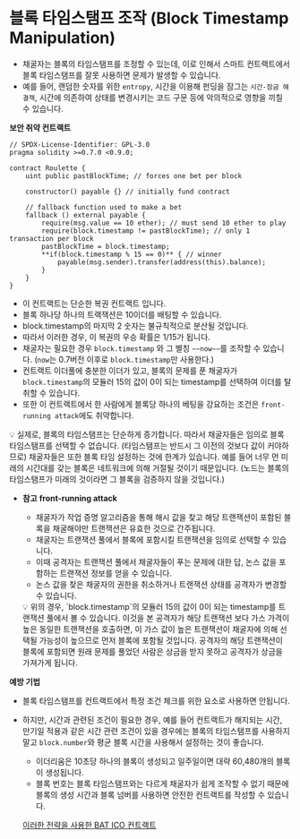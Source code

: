 # 블록 타임스탬프 조작 (Block Timestamp Manipulation)

- 채굴자는 블록의 타임스탬프를 조정할 수 있는데, 이로 인해서 스마트 컨트랙트에서 블록 타임스탬프를 잘못 사용하면 문제가 발생할 수 있습니다.
- 예를 들어, 랜덤한 숫자를 위한 `entropy`, 시간을 이용해 펀딩을 잠그는 `시간-잠금 해결책`, 시간에 의존하여 상태를 변경시키는 코드 구문 등에 악의적으로 영향을 끼칠 수 있습니다.

**보안 취약 컨트랙트**

```solidity
// SPDX-License-Identifier: GPL-3.0
pragma solidity >=0.7.0 <0.9.0;

contract Roulette {
    uint public pastBlockTime; // forces one bet per block

    constructor() payable {} // initially fund contract

    // fallback function used to make a bet
    fallback () external payable {
        require(msg.value == 10 ether); // must send 10 ether to play
        require(block.timestamp != pastBlockTime); // only 1 transaction per block
        pastBlockTime = block.timestamp;
        **if(block.timestamp % 15 == 0)** { // winner
            payable(msg.sender).transfer(address(this).balance);
        }
    }
}
```

- 이 컨트랙트는 단순한 복권 컨트랙트 입니다.
- 블록 하나당 하나의 트랙잭션은 10이더를 배팅할 수 있습니다.
- block.timestamp의 마지막 2 숫자는 불규칙적으로 분산될 것입니다.
- 따라서 이러한 경우, 이 복권의 우승 확률은 1/15가 됩니다.
- 채굴자는 필요한 경우 `block.timestamp` 와 그 별칭 `~~now~~`를 조작할 수 있습니다. (`now`는 0.7버전 이후로 `block.timestamp`만 사용한다.)
- 컨트랙트 이더풀에 충분한 이더가 있고, 블록의 문제를 푼 채굴자가 `block.timestamp`의 모듈러 15의 값이 0이 되는 timestamp를 선택하여 이더를 탈취할 수 있습니다.
- 또한 이 컨트랙트에서 한 사람에게 블록당 하나의 베팅을 강요하는 조건은 `front-running attack`에도 취약합니다.

<aside>
💡 실제로, 블록의 타임스탬프는 단순하게 증가합니다. 따라서 채굴자들은 임의로 블록 타임스탬프를 선택할 수 없습니다. (타임스탬프는 반드시 그 이전의 것보다 값이 커야하므로)
채굴자들은 또한 블록 타임 설정하는 것에 한계가 있습니다. 예를 들어 너무 먼 미래의 시간대를 갖는 블록은 네트워크에 의해 거절될 것이기 때문입니다. (노드는 블록의 타임스탬프가 미래의 것이라면 그 블록을 검증하지 않을 것입니다.)

</aside>

- **참고** 
**front-running attack**
    - 채굴자가 작업 증명 알고리즘을 통해 해시 값을 찾고 해당 트랜잭션이 포함된 블록을 채굴해야만 트랜잭션은 유효한 것으로 간주됩니다.
    - 채굴자는 트랜잭션 풀에서 블록에 포함시킬 트랜잭션을 임의로 선택할 수 있습니다.
    - 이때 공격자는 트랜잭션 풀에서 채굴자들이 푸는 문제에 대한 답, 논스 값을 포함하는 트랜잭션 정보를 얻을 수 있습니다.
    - 논스 값을 찾은 채굴자의 권한을 취소하거나 트랜잭션 상태를 공격자가 변경할 수 있습니다.
    
    <aside>
    💡 위의 경우, `block.timestamp`의 모듈러 15의 값이 0이 되는 timestamp를 트랜잭션 풀에서 볼 수 있습니다. 이것을 본 공격자가 해당 트랜잭션 보다 가스 가격이 높은 동일한 트랜잭션을 호출하면, 이 가스 값이 높은 트랜잭션이 채굴자에 의해 선택될 가능성이 높으므로 먼저 블록에 포함될 것입니다. 공격자의 해당 트랜잭션이 블록에 포함되면 원래 문제를 풀었던 사람은 상금을 받지 못하고 공격자가 상금을 가져가게 됩니다.
    
    </aside>
    

**예방 기법**

- 블록 타임스탬프를 컨트랙트에서 특정 조건 체크를 위한 요소로 사용하면 안됩니다.
- 하지만, 시간과 관련된 조건이 필요한 경우, 예를 들어 컨트랙트가 해지되는 시간, 만기일 적용과 같은 시간 관련 조건이 있을 경우에는 블록의 타임스탬프를 사용하지 말고 `block.number`와 평균 블록 시간을 사용해서 설정하는 것이 좋습니다.
    - 이더리움은 10초당 하나의 블록이 생성되고 일주일이면 대략 60,480개의 블록이 생성됩니다.
    - 블록 번호는 블록 타임스탬프와는 다르게 채굴자가 쉽게 조작할 수 없기 때문에 블록의 생성 시간과 블록 넘버를 사용하면 안전한 컨트랙트를 작성할 수 있습니다.
    
    [이러한 전략을 사용한 BAT ICO 컨트랙트](https://github.com/lhn1455/TIL/blob/main/Solidity/codingPractice/SecurityCoding/BlockTimestampManipulation/BATICO.sol)